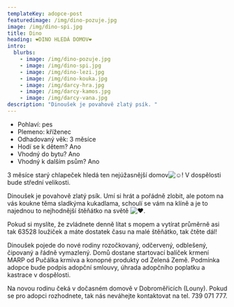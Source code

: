 ```yaml
---
templateKey: adopce-post
featuredimage: /img/dino-pozuje.jpg
image: /img/dino-spi.jpg
title: Dino
heading: ❤️DINO HLEDÁ DOMOV❤️
intro:
  blurbs:
    - image: /img/dino-pozuje.jpg
    - image: /img/dino-spi.jpg
    - image: /img/dino-lezi.jpg
    - image: /img/dino-kouka.jpg
    - image: /img/darcy-hra.jpg
    - image: /img/darcy-kamos.jpg
    - image: /img/darcy-vana.jpg
description: "Dinoušek je povahově zlatý psík. "
---
```

* Pohlaví: pes
* Plemeno: kříženec
* Odhadovaný věk: 3 měsíce
* Hodí se k dětem? Ano
* Vhodný do bytu? Ano
* Vhodný k dalším psům? Ano

3 měsíce starý chlapeček hledá ten nejúžasnější domov![☺️](https://static.xx.fbcdn.net/images/emoji.php/v9/t82/1.5/16/263a.png)! V dospělosti bude střední velikosti.

Dinoušek je povahově zlatý psík. Umí si hrát a pořádně zlobit, ale potom na vás koukne těma sladkýma kukadlama, schoulí se vám na klíně a je to najednou to nejhodnější štěňátko na světě ![❤️](https://static.xx.fbcdn.net/images/emoji.php/v9/tf3/1.5/16/2764.png).

Pokud si myslíte, že zvládnete denně lítat s mopem a vytírat průměrně asi tak 63528 loužiček a máte dostatek času na malé štěňátko, tak čtěte dál!

[](<>)Dinoušek pojede do nové rodiny rozočkovaný, odčervený, odblešený, čipovaný a řádně vymazlený. Domů dostane startovací balíček krmení MARP od Pučálka krmiva a konopné produkty od Zelená Země. Podmínka adopce bude podpis adopční smlouvy, úhrada adopčního poplatku a kastrace v dospělosti. 

Na novou rodinu čeká v dočasném domově v Dobroměřicích (Louny). Pokud se pro adopci rozhodnete, tak nás neváhejte kontaktovat na tel. 739 071 777.
